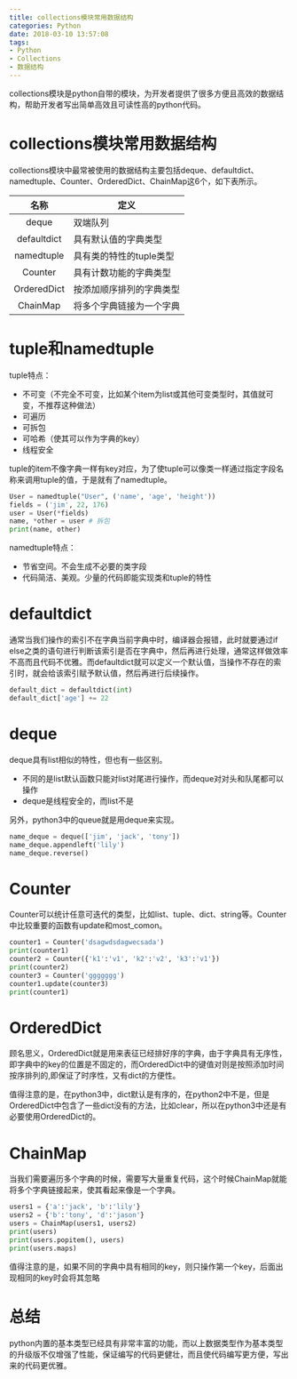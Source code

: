 ```yaml
---
title: collections模块常用数据结构
categories: Python
date: 2018-03-10 13:57:08
tags:
- Python
- Collections
- 数据结构
---
```

collections模块是python自带的模块，为开发者提供了很多方便且高效的数据结构，帮助开发者写出简单高效且可读性高的python代码。

# collections模块常用数据结构

collections模块中最常被使用的数据结构主要包括deque、defaultdict、namedtuple、Counter、OrderedDict、ChainMap这6个，如下表所示。

| 名称 | 定义 |
|:------:|------|
|deque|双端队列|
|defaultdict|具有默认值的字典类型|
|namedtuple|具有类的特性的tuple类型|
|Counter|具有计数功能的字典类型|
|OrderedDict|按添加顺序排列的字典类型|
|ChainMap|将多个字典链接为一个字典|

<!-- more -->

# tuple和namedtuple

tuple特点：
- 不可变（不完全不可变，比如某个item为list或其他可变类型时，其值就可变，不推荐这种做法）
- 可遍历
- 可拆包
- 可哈希（使其可以作为字典的key）
- 线程安全

tuple的item不像字典一样有key对应，为了使tuple可以像类一样通过指定字段名称来调用tuple的值，于是就有了namedtuple。

```python
User = namedtuple("User", ('name', 'age', 'height'))
fields = ('jim', 22, 176)
user = User(*fields)
name, *other = user # 拆包
print(name, other)
```

namedtuple特点：
- 节省空间。不会生成不必要的类字段
- 代码简洁、美观。少量的代码即能实现类和tuple的特性

# defaultdict

通常当我们操作的索引不在字典当前字典中时，编译器会报错，此时就要通过if else之类的语句进行判断该索引是否在字典中，然后再进行处理，通常这样做效率不高而且代码不优雅。而defaultdict就可以定义一个默认值，当操作不存在的索引时，就会给该索引赋予默认值，然后再进行后续操作。

```python
default_dict = defaultdict(int)
default_dict['age'] += 22
```

# deque
deque具有list相似的特性，但也有一些区别。
- 不同的是list默认函数只能对list对尾进行操作，而deque对对头和队尾都可以操作
- deque是线程安全的，而list不是

另外，python3中的queue就是用deque来实现。

```python
name_deque = deque(['jim', 'jack', 'tony'])
name_deque.appendleft('lily')
name_deque.reverse()
```

# Counter
Counter可以统计任意可迭代的类型，比如list、tuple、dict、string等。Counter中比较重要的函数有update和most_comon。

```python
counter1 = Counter('dsagwdsdagwecsada')
print(counter1)
counter2 = Counter({'k1':'v1', 'k2':'v2', 'k3':'v1'})
print(counter2)
counter3 = Counter('ggggggg')
counter1.update(counter3)
print(counter1)
```

# OrderedDict
顾名思义，OrderedDict就是用来表征已经排好序的字典，由于字典具有无序性，即字典中的key的位置是不固定的，而OrderedDict中的键值对则是按照添加时间按序排列的,即保证了时序性，又有dict的方便性。

值得注意的是，在python3中，dict默认是有序的，在python2中不是，但是OrderedDict中包含了一些dict没有的方法，比如clear，所以在python3中还是有必要使用OrderedDict的。

# ChainMap
当我们需要遍历多个字典的时候，需要写大量重复代码，这个时候ChainMap就能将多个字典链接起来，使其看起来像是一个字典。

```python
users1 = {'a':'jack', 'b':'lily'}
users2 = {'b':'tony', 'd':'jason'}
users = ChainMap(users1, users2)
print(users)
print(users.popitem(), users)
print(users.maps)
```

值得注意的是，如果不同的字典中具有相同的key，则只操作第一个key，后面出现相同的key时会将其忽略

# 总结

python内置的基本类型已经具有非常丰富的功能，而以上数据类型作为基本类型的升级版不仅增强了性能，保证编写的代码更健壮，而且使代码编写更方便，写出来的代码更优雅。